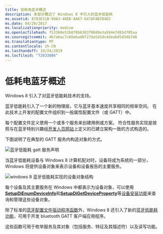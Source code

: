 ```yaml
---
title: 低耗电蓝牙概述
description: 本部分概述了 Windows 8 中引入的蓝牙低能耗
ms.assetid: 8783E31B-99A3-40EB-8A67-647AFAB7D4D3
ms.date: 04/20/2017
ms.localizationpriority: medium
ms.openlocfilehash: f53360e52b078b6383f0608e3a584efd81d785aa
ms.sourcegitcommit: 4b7a6ac7c68e6ad6f27da5d1dc4deabd5d34b748
ms.translationtype: MT
ms.contentlocale: zh-CN
ms.lasthandoff: 10/24/2019
ms.locfileid: "72833886"
---
```

# <a name="bluetooth-low-energy-overview"></a>低耗电蓝牙概述


Windows 8 引入了对蓝牙低能耗技术的支持。

蓝牙低能耗引入了一个新的物理层，它与蓝牙基本速度共享相同的频率空间。 在此技术上开发的配置文件组织到一般属性配置文件（或 GATT）中。

每个配置文件定义使用一个或多个服务来创建用例或方案。 符合性服务实现是按照与在蓝牙特别兴趣组[开发人员网站](https://www.bluetooth.com/specifications/gatt/services/)上定义的已建立架构一致的方式构造的。

下图说明了在典型的 GATT 服务内构造对象的方式。

![蓝牙低能耗 gatt 服务声明](images/bthleservicedeclaration.png)

当蓝牙低能耗设备与 Windows 8 计算机配对时，设备将成为系统的一部分，Windows 将提供设备对象来表示设备和设备报告的主要服务。

![windows 8 蓝牙低能耗实现的设备对象结构](images/bthlewin8supt.png)

每个设备及其主要服务在 Windows 中都表示为设备对象，可以使用[**SetupDiEnumDeviceInfo**](https://docs.microsoft.com/windows/desktop/api/setupapi/nf-setupapi-setupdienumdeviceinfo)和[**SetupDiGetDeviceProperty**](https://docs.microsoft.com/windows/desktop/api/setupapi/nf-setupapi-setupdigetdevicepropertyw)等[设备安装功能](https://docs.microsoft.com/previous-versions/ff549791(v=vs.85))来查询和管理这些设备对象。

除了标准的[蓝牙配置文件驱动程序函数](https://docs.microsoft.com/windows-hardware/drivers/ddi/index)外，Windows 8 还引入了新的[蓝牙低能耗功能](https://docs.microsoft.com/windows-hardware/drivers/ddi/index)，可用于开发 bluetooth GATT 客户端应用程序。

这些函数可用于枚举服务及其对象（包括服务、特征及其描述符）以及读写功能。

 

 






